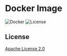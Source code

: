 # Docker Image

![Docker](https://img.shields.io/github/actions/workflow/status/starudream/docker-image/docker.yml?label=docker&style=for-the-badge)
![License](https://img.shields.io/github/license/starudream/docker-image?style=for-the-badge)

## License

[Apache License 2.0](./LICENSE)
